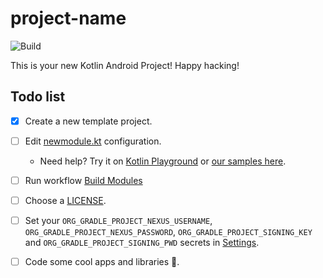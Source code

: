 # project-name

![Build](https://github.com/owner/project-name/workflows/Pre%20Merge%20Checks/badge.svg)

This is your new Kotlin Android Project! Happy hacking!

## Todo list

- [x] Create a new template project.
- [ ] Edit [newmodule.kt](newmodule.kt) configuration.
    - Need help? Try it on [Kotlin Playground](https://pl.kotl.in/9oXsIoDNS) or [our samples here](https://omarmiatello.github.io/gradle-modules-config/config_online.html).
- [ ] Run workflow [Build Modules](https://github.com/owner/project-name/actions/workflows/build-modules.yaml) 
- [ ] Choose a [LICENSE](https://github.com/owner/project-name/community/license/new?branch=main).
- [ ] Set your `ORG_GRADLE_PROJECT_NEXUS_USERNAME`, `ORG_GRADLE_PROJECT_NEXUS_PASSWORD`, `ORG_GRADLE_PROJECT_SIGNING_KEY` and `ORG_GRADLE_PROJECT_SIGNING_PWD` secrets in [Settings](https://github.com/owner/project/settings/secrets/actions).
- [ ] Code some cool apps and libraries 🚀.


